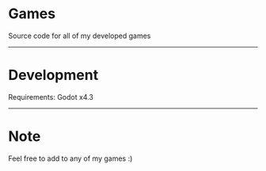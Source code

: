 # Games
Source code for all of my developed games


---

# Development

Requirements:
Godot x4.3

---
# Note

Feel free to add to any of my games :)
